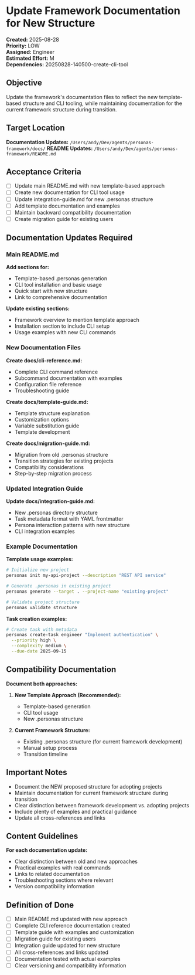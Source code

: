 # Update Framework Documentation for New Structure

**Created:** 2025-08-28  
**Priority:** LOW  
**Assigned:** Engineer  
**Estimated Effort:** M  
**Dependencies:** 20250828-140500-create-cli-tool

## Objective

Update the framework's documentation files to reflect the new template-based structure and CLI tooling, while maintaining documentation for the current framework structure during transition.

## Target Location

**Documentation Updates:** `/Users/andy/Dev/agents/personas-framework/docs/`
**README Updates:** `/Users/andy/Dev/agents/personas-framework/README.md`

## Acceptance Criteria

- [ ] Update main README.md with new template-based approach
- [ ] Create new documentation for CLI tool usage
- [ ] Update integration-guide.md for new .personas structure
- [ ] Add template documentation and examples
- [ ] Maintain backward compatibility documentation
- [ ] Create migration guide for existing users

## Documentation Updates Required

### Main README.md

**Add sections for:**
- Template-based .personas generation
- CLI tool installation and basic usage
- Quick start with new structure
- Link to comprehensive documentation

**Update existing sections:**
- Framework overview to mention template approach
- Installation section to include CLI setup
- Usage examples with new CLI commands

### New Documentation Files

**Create docs/cli-reference.md:**
- Complete CLI command reference
- Subcommand documentation with examples
- Configuration file reference
- Troubleshooting guide

**Create docs/template-guide.md:**
- Template structure explanation
- Customization options
- Variable substitution guide
- Template development

**Create docs/migration-guide.md:**
- Migration from old .personas structure
- Transition strategies for existing projects
- Compatibility considerations
- Step-by-step migration process

### Updated Integration Guide

**Update docs/integration-guide.md:**
- New .personas directory structure
- Task metadata format with YAML frontmatter
- Persona interaction patterns with new structure
- CLI integration examples

### Example Documentation

**Template usage examples:**
```bash
# Initialize new project
personas init my-api-project --description "REST API service"

# Generate .personas in existing project
personas generate --target . --project-name "existing-project"

# Validate project structure
personas validate structure
```

**Task creation examples:**
```bash
# Create task with metadata
personas create-task engineer "Implement authentication" \
  --priority high \
  --complexity medium \
  --due-date 2025-09-15
```

## Compatibility Documentation

**Document both approaches:**

1. **New Template Approach (Recommended):**
   - Template-based generation
   - CLI tool usage
   - New .personas structure

2. **Current Framework Structure:**
   - Existing .personas structure (for current framework development)
   - Manual setup process
   - Transition timeline

## Important Notes

- Document the NEW proposed structure for adopting projects
- Maintain documentation for current framework structure during transition
- Clear distinction between framework development vs. adopting projects
- Include plenty of examples and practical guidance
- Update all cross-references and links

## Content Guidelines

**For each documentation update:**
- Clear distinction between old and new approaches
- Practical examples with real commands
- Links to related documentation
- Troubleshooting sections where relevant
- Version compatibility information

## Definition of Done

- [ ] Main README.md updated with new approach
- [ ] Complete CLI reference documentation created
- [ ] Template guide with examples and customization
- [ ] Migration guide for existing users
- [ ] Integration guide updated for new structure
- [ ] All cross-references and links updated
- [ ] Documentation tested with actual examples
- [ ] Clear versioning and compatibility information
